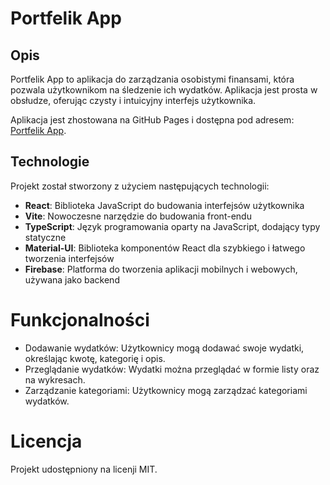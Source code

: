 # Portfelik App

## Opis

Portfelik App to aplikacja do zarządzania osobistymi finansami, która pozwala użytkownikom na śledzenie ich wydatków. Aplikacja jest prosta w obsłudze, oferując czysty i intuicyjny interfejs użytkownika.

Aplikacja jest zhostowana na GitHub Pages i dostępna pod adresem: [Portfelik App](https://amokrzycki.github.io/portfelik-app/).

## Technologie

Projekt został stworzony z użyciem następujących technologii:

- **React**: Biblioteka JavaScript do budowania interfejsów użytkownika
- **Vite**: Nowoczesne narzędzie do budowania front-endu
- **TypeScript**: Język programowania oparty na JavaScript, dodający typy statyczne
- **Material-UI**: Biblioteka komponentów React dla szybkiego i łatwego tworzenia interfejsów
- **Firebase**: Platforma do tworzenia aplikacji mobilnych i webowych, używana jako backend

# Funkcjonalności
- Dodawanie wydatków: Użytkownicy mogą dodawać swoje wydatki, określając kwotę, kategorię i opis.
- Przeglądanie wydatków: Wydatki można przeglądać w formie listy oraz na wykresach.
- Zarządzanie kategoriami: Użytkownicy mogą zarządzać kategoriami wydatków.

# Licencja
Projekt udostępniony na licenji MIT.
